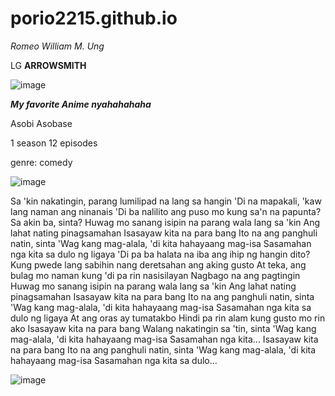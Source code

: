 # porio2215.github.io
*Romeo William M. Ung*

LG **ARROWSMITH**

![image](https://user-images.githubusercontent.com/122426109/211964155-da5621f2-2023-49b8-b603-c952f0ef5ec1.png)

***My favorite Anime nyahahahaha***

Asobi Asobase

1 season 12 episodes

genre: comedy

![image](https://user-images.githubusercontent.com/122426109/211964589-d713da15-d4db-40ca-b216-0990d62ba2c3.png)

Sa 'kin nakatingin, parang lumilipad na lang sa hangin
'Di na mapakali, 'kaw lang naman ang ninanais
'Di ba nalilito ang puso mo kung sa'n na papunta?
Sa akin ba, sinta?
Huwag mo sanang isipin na parang wala lang sa 'kin
Ang lahat nating pinagsamahan
Isasayaw kita na para bang
Ito na ang panghuli natin, sinta
'Wag kang mag-alala, 'di kita hahayaang mag-isa
Sasamahan nga kita sa dulo ng ligaya
'Di pa ba halata na iba ang ihip ng hangin dito?
Kung pwede lang sabihin nang deretsahan ang aking gusto
At teka, ang bulag mo naman kung 'di pa rin nasisilayan
Nagbago na ang pagtingin
Huwag mo sanang isipin na parang wala lang sa 'kin
Ang lahat nating pinagsamahan
Isasayaw kita na para bang
Ito na ang panghuli natin, sinta
'Wag kang mag-alala, 'di kita hahayaang mag-isa
Sasamahan nga kita sa dulo ng ligaya
At ang oras ay tumatakbo
Hindi pa rin alam kung gusto mo rin ako
Isasayaw kita na para bang
Walang nakatingin sa 'tin, sinta
'Wag kang mag-alala, 'di kita hahayaang mag-isa
Sasamahan nga kita...
Isasayaw kita na para bang
Ito na ang panghuli natin, sinta
'Wag kang mag-alala, 'di kita hahayaang mag-isa
Sasamahan nga kita sa dulo...

![image](https://user-images.githubusercontent.com/122426109/211965493-b7a464d8-0674-432e-9f66-82440eb0d752.png)
